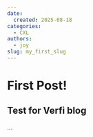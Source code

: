 ```yaml
---
date:
  created: 2025-08-18 
categories:
  - CXL
authors:
  - joy
slug: my_first_slug
---
```


# First Post!
## Test for Verfi blog
...